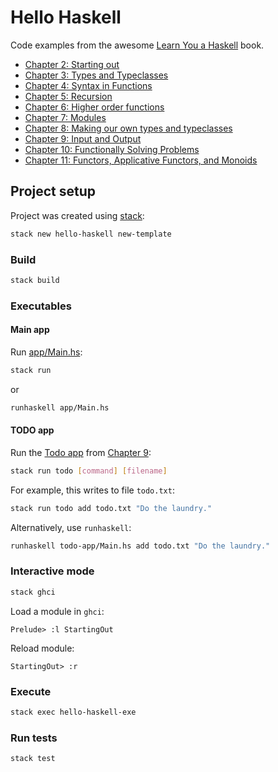 # Hello Haskell

Code examples from the awesome [Learn You a Haskell](http://learnyouahaskell.com) book.

- [Chapter 2: Starting out](src/StartingOut.hs)
- [Chapter 3: Types and Typeclasses](./src/TypesAndTypeClasses.hs)
- [Chapter 4: Syntax in Functions](./src/SyntaxInFunctions.hs)
- [Chapter 5: Recursion](./src/Recursion.hs)
- [Chapter 6: Higher order functions](./src/HigherOrderFunctions.hs)
- [Chapter 7: Modules](./src/Modules.hs)
- [Chapter 8: Making our own types and typeclasses](./src/MakingOurOwnTypesAndTypeclasses.hs)
- [Chapter 9: Input and Output](./src/InputAndOutput.hs)
- [Chapter 10: Functionally Solving Problems](./src/FunctionallySolvingProblems.hs)
- [Chapter 11: Functors, Applicative Functors, and Monoids](./src/Functors.hs)

## Project setup

Project was created using [stack](https://docs.haskellstack.org/en/stable/README/):

```bash
stack new hello-haskell new-template
```

### Build

```bash
stack build
```

### Executables

#### Main app

Run [app/Main.hs](./app/Main.hs):

```bash
stack run
```

or

```bash
runhaskell app/Main.hs
```

#### TODO app

Run the [Todo app](./todo-app/Main.hs) from [Chapter 9](http://learnyouahaskell.com/input-and-output):

```bash
stack run todo [command] [filename]
```

For example, this writes to file `todo.txt`:

```bash
stack run todo add todo.txt "Do the laundry."
```

Alternatively, use `runhaskell`:

```bash
runhaskell todo-app/Main.hs add todo.txt "Do the laundry."
```

### Interactive mode

```bash
stack ghci
```

Load a module in `ghci`:

```
Prelude> :l StartingOut
```

Reload module:

```
StartingOut> :r
```

### Execute

```bash
stack exec hello-haskell-exe
```

### Run tests

```bash
stack test
```
